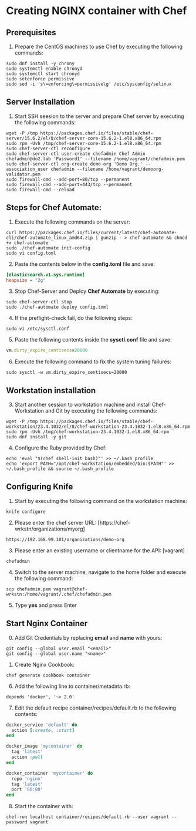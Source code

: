 # Creating NGINX container with Chef


## Prerequisites
1. Prepare the CentOS machines to use Chef by executing the following commands:
``` shell
sudo dnf install -y chrony
sudo systemctl enable chronyd
sudo systemctl start chronyd
sudo setenforce permissive
sudo sed -i 's\=enforcing\=permissive\g' /etc/sysconfig/selinux
```

## Server Installation
1. Start SSH seesion to the server and prepare Chef server by executing the following commands:
``` shell
wget -P /tmp https://packages.chef.io/files/stable/chef-server/15.6.2/el/8/chef-server-core-15.6.2-1.el8.x86_64.rpm
sudo rpm -Uvh /tmp/chef-server-core-15.6.2-1.el8.x86_64.rpm
sudo chef-server-ctl reconfigure
sudo chef-server-ctl user-create chefadmin Chef Admin chefadmin@do2.lab 'Password1' --filename /home/vagrant/chefadmin.pem
sudo chef-server-ctl org-create demo-org 'Demo Org.' --association_user chefadmin --filename /home/vagrant/demoorg-validator.pem
sudo firewall-cmd --add-port=80/tcp --permanent
sudo firewall-cmd --add-port=443/tcp --permanent
sudo firewall-cmd --reload 
```

## Steps for Chef Automate:
1. Execute the following commands on the server:
``` shell
curl https://packages.chef.io/files/current/latest/chef-automate-cli/chef-automate_linux_amd64.zip | gunzip - > chef-automate && chmod +x chef-automate
sudo ./chef-automate init-config
sudo vi config.toml
```

2. Paste the contents below in the **config.toml** file and save:
``` ini
[elasticsearch.v1.sys.runtime]
heapsize = "2g"
```

3. Stop Chef-Server and Deploy **Chef Automate** by executing:
``` shell
sudo chef-server-ctl stop
sudo ./chef-automate deploy config.toml
```

4. If the preflight-check fail, do the following steps:
``` shell
sudo vi /etc/sysctl.conf
```

5. Paste the following contents inside the **sysctl.conf** file and save:
``` ruby
vm.dirty_expire_centisecs=20000
```

6. Execute the following command to fix the system tuning failures:
``` shell
sudo sysctl -w vm.dirty_expire_centisecs=20000
```



## Workstation installation
3. Start another session to workstation machine and install Chef-Workstation and Git by executing the following commands:
``` shell
wget -P /tmp https://packages.chef.io/files/stable/chef-workstation/23.4.1032/el/8/chef-workstation-23.4.1032-1.el8.x86_64.rpm
sudo rpm -Uvh /tmp/chef-workstation-23.4.1032-1.el8.x86_64.rpm
sudo dnf install -y git
```

4. Configure the Ruby provided by Chef:
``` shell
echo 'eval "$(chef shell-init bash)"' >> ~/.bash_profile
echo 'export PATH="/opt/chef-workstation/embedded/bin:$PATH"' >> ~/.bash_profile && source ~/.bash_profile
```

## Configuring Knife
1. Start by executing the following command on the workstation machine:
``` shell
knife configure
```

2. Please enter the chef server URL: [https://chef-wrkstn/organizations/myorg]
``` shell
https://192.168.99.101/organizations/demo-org
```

3. Please enter an existing username or clientname for the API: [vagrant]
``` shell
chefadmin
```

4. Switch to the server machine, navigate to the home folder and execute the following command:
``` shell
scp chefadmin.pem vagrant@chef-wrkstn:/home/vagrant/.chef/chefadmin.pem
```

5. Type **yes** and press Enter

## Start Nginx Container

0. Add Git Credentials by replacing **email** and **name** with yours:
``` sheel
git config --global user.email "<email>"
git config --global user.name "<name>"
```

1. Create Nginx Cookbook:
``` shell
chef generate cookbook container
```

6. Add the following line to container/metadata.rb:
```
depends 'docker', '~> 2.0'
```

7. Edit the default recipe container/recipes/default.rb to the following contents:
``` ruby
docker_service 'default' do
  action [:create, :start]
end

docker_image 'mycontainer' do
  tag 'latest'
  action :pull
end

docker_container 'mycontainer' do
  repo 'nginx'
  tag 'latest'
  port '80:80'
end
```

8. Start the container with:
``` shell
chef-run localhost container/recipes/default.rb --user vagrant --password vagrant
```